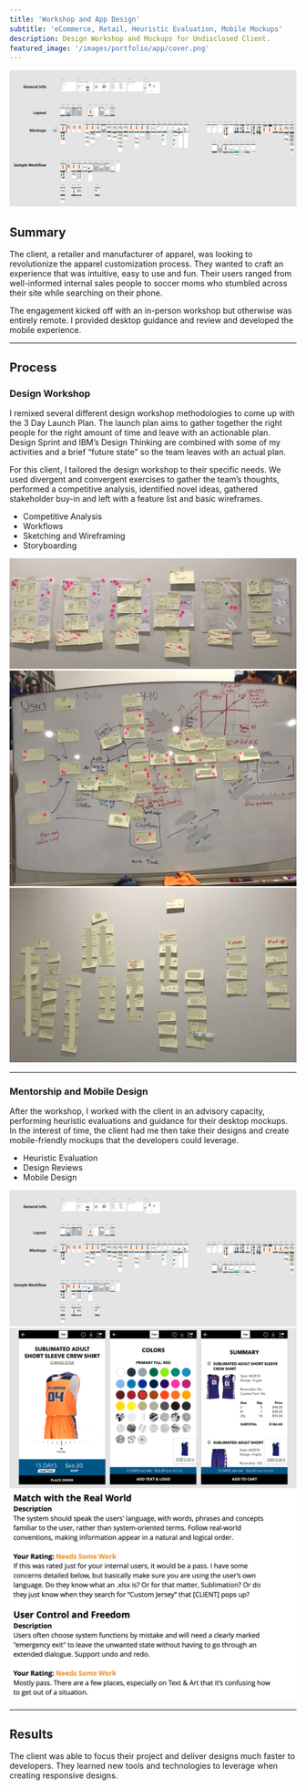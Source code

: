 ```yaml
---
title: 'Workshop and App Design'
subtitle: 'eCommerce, Retail, Heuristic Evaluation, Mobile Mockups'
description: Design Workshop and Mockups for Undisclosed Client.
featured_image: '/images/portfolio/app/cover.png'
---
```


![Example of Design System with iOS and Android](/images/portfolio/app/mocks.png)

## Summary
The client, a retailer and manufacturer of apparel, was looking to revolutionize the apparel customization process. They wanted to craft an experience that was intuitive, easy to use and fun. Their users ranged from well-informed internal sales people to soccer moms who stumbled across their site while searching on their phone.

The engagement kicked off with an in-person workshop but otherwise was entirely remote. I provided desktop guidance and review and developed the mobile experience.

---

## Process

### Design Workshop
I remixed several different design workshop methodologies to come up with the 3 Day Launch Plan. The launch plan aims to gather together the right people for the right amount of time and leave with an actionable plan. Design Sprint and IBM’s Design Thinking are combined with some of my activities and a brief “future state” so the team leaves with an actual plan.

For this client, I tailored the design workshop to their specific needs. We used divergent and convergent exercises to gather the team’s thoughts, performed a competitive analysis, identified novel ideas, gathered stakeholder buy-in and left with a feature list and basic wireframes.

* Competitive Analysis
* Workflows
* Sketching and Wireframing
* Storyboarding


<div class="gallery half-gal" data-columns="1">
	<img src="/images/portfolio/app/InScope.jpeg">
    <img src="/images/portfolio/app/map.jpeg">
    <img src="/images/portfolio/app/overall.jpeg">
</div>

---

### Mentorship and Mobile Design
After the workshop, I worked with the client in an advisory capacity, performing heuristic evaluations and guidance for their desktop mockups. In the interest of time, the client had me then take their designs and create mobile-friendly mockups that the developers could leverage.

* Heuristic Evaluation
* Design Reviews
* Mobile Design

<div class="gallery half-gal" data-columns="1">
    <img src="/images/portfolio/app/mocks.png">
    <img src="/images/portfolio/app/detail.png">
    <img src="/images/portfolio/app/heuristic.png">
</div>


--- 

## Results
The client was able to focus their project and deliver designs much faster to developers. They learned new tools and technologies to leverage when creating responsive designs.
